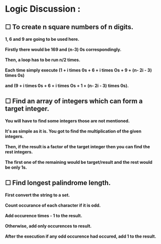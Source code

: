 <h1>Logic Discussion :</h1>

<h2>☐ To create n square numbers of n digits. <br/></h2>
<h4>1, 6 and 9 are going to be used here. <br/> <br/>
  Firstly there would be 169 and (n-3) 0s correspondingly. <br/> <br/>
  Then, a loop has to be run n/2 times. <br/> <br/>
  Each time simply execute (1 + i times 0s + 6 + i times Os + 9 + (n- 2i - 3) times 0s) <br/> <br/>
  and (9 + i times 0s + 6 + i times Os + 1 + (n- 2i - 3) times 0s). <br/> </h4>

<h2>☐ Find an array of integers which can form a target integer. <br/></h2>
<h4>You will have to find some integers those are not mentioned.<br/><br/>
It's as simple as it is. You got to find the multiplication of the given integers. <br/><br/>
Then, if the result is a factor of the target integer then you can find the rest integers. <br/><br/>
The first one of the remaining would be target/result and the rest would be only 1s.<br/></h4>
<h2>☐ Find longest palindrome length. <br/></h2>
<h4> First convert the string to a set.<br/><br/>
Count occurance of each character if it is odd.<br/><br/>
Add occurence times - 1 to the result.<br/><br/>
Otherwise, add only occurences to result. <br/> <br/> 
After the execution if any odd occurence had occured, add 1 to the result. <br/>
</h4>

